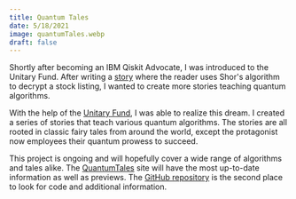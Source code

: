 ```yaml
---
title: Quantum Tales
date: 5/18/2021
image: quantumTales.webp
draft: false
---
```


Shortly after becoming an IBM Qiskit Advocate, I was introduced to the Unitary Fund. After writing a [story](https://link.medium.com/y1zFy6ThYhb) where the reader uses Shor's algorithm to decrypt a stock listing, I wanted to create more stories teaching quantum algorithms.

With the help of the [Unitary Fund](https://unitary.fund), I was able to realize this dream. I created a series of stories that teach various quantum algorithms. The stories are all rooted in classic fairy tales from around the world, except the protagonist now employees their quantum prowess to succeed.

This project is ongoing and will hopefully cover a wide range of algorithms and tales alike. The [QuantumTales](https://quantumtales.org) site will have the most up-to-date information as well as previews. The [GitHub repository](https://github.com/splch/quantum-tales/) is the second place to look for code and additional information.
